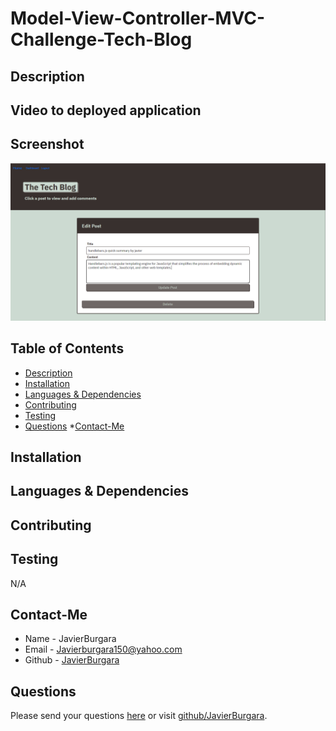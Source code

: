# Model-View-Controller-MVC-Challenge-Tech-Blog

## Description

## Video to deployed application

## Screenshot
![Alt text](image.png)
## Table of Contents
* [Description](#description)
* [Installation](#installation)
* [Languages & Dependencies](#languagesanddependencies)
* [Contributing](#contributing)
* [Testing](#testing)
* [Questions](#questions)
*[Contact-Me](#contact-me)
## Installation

## Languages & Dependencies

## Contributing

## Testing
N/A
## Contact-Me
  * Name - JavierBurgara
  * Email - Javierburgara150@yahoo.com
  * Github - [JavierBurgara](https://github.com/JavierBurgara/)
## Questions
Please send your questions [here](mailto:Javierburgara150@yahoo.com?subject=[GitHub]%20Dev%20Connect) or visit [github/JavierBurgara](https://github.com/JavierBurgara).